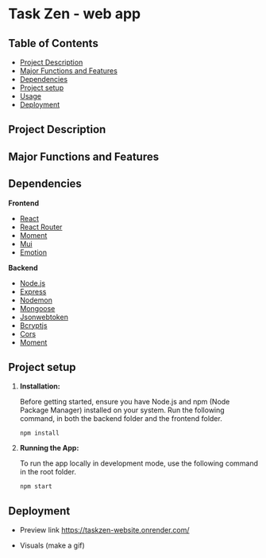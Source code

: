 # Task Zen - web app

## Table of Contents

- [Project Description](#project-description)
- [Major Functions and Features](#major-functions-and-features)
- [Dependencies](#dependencies)
- [Project setup](#project-setup)
- [Usage](#usage)
- [Deployment](#deployment)

## Project Description

## Major Functions and Features

## Dependencies

**Frontend**

- [React](https://react.dev/learn)
- [React Router](https://reactrouter.com/en/main)
- [Moment](https://momentjs.com/)
- [Mui](https://mui.com/)
- [Emotion](https://emotion.sh/docs/introduction)

**Backend**

- [Node.js](https://nodejs.org/en)
- [Express](https://expressjs.com/)
- [Nodemon](https://www.npmjs.com/package/nodemon)
- [Mongoose](https://mongoosejs.com/)
- [Jsonwebtoken](https://www.npmjs.com/package/jsonwebtoken)
- [Bcryptjs](https://www.npmjs.com/package/bcrypt)
- [Cors](https://www.npmjs.com/package/cors)
- [Moment](https://momentjs.com/)

## Project setup

1. **Installation:**

   Before getting started, ensure you have Node.js and npm (Node Package Manager) installed on your system.
   Run the following command, in both the backend folder and the frontend folder.

   ```
   npm install
   ```

2. **Running the App:**

   To run the app locally in development mode, use the following command in the root folder.

   ```
   npm start
   ```

## Deployment

- Preview link
  https://taskzen-website.onrender.com/

- Visuals (make a gif)
